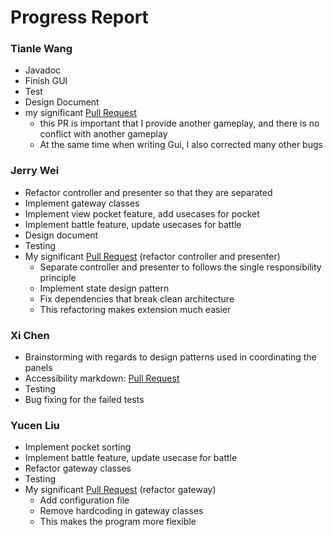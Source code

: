 # Progress Report

### Tianle Wang

- Javadoc
- Finish GUI
- Test
- Design Document
- my
  significant [Pull Request](https://github.com/CSC207-UofT/course-project-jerry-text-adventure/commit/f5aca2c7687d6ffa44c60775ebf3964989b0c432)
    - this PR is important that I provide another gameplay, and there is no conflict with another gameplay
    - At the same time when writing Gui, I also corrected many other bugs

### Jerry Wei

- Refactor controller and presenter so that they are separated
- Implement gateway classes
- Implement view pocket feature, add usecases for pocket
- Implement battle feature, update usecases for battle
- Design document
- Testing
- My significant [Pull Request](https://github.com/CSC207-UofT/course-project-jerry-text-adventure/pull/15) (refactor
  controller and presenter)
    - Separate controller and presenter to follows the single responsibility principle
    - Implement state design pattern
    - Fix dependencies that break clean architecture
    - This refactoring makes extension much easier

### Xi Chen

- Brainstorming with regards to design patterns used in coordinating the panels
- Accessibility markdown: [Pull Request](https://github.com/CSC207-UofT/course-project-jerry-text-adventure/pull/46)
- Testing
- Bug fixing for the failed tests

### Yucen Liu

- Implement pocket sorting
- Implement battle feature, update usecase for battle
- Refactor gateway classes
- Testing
- My significant [Pull Request](https://github.com/CSC207-UofT/course-project-jerry-text-adventure/pull/42) (refactor
  gateway)
    - Add configuration file
    - Remove hardcoding in gateway classes
    - This makes the program more flexible


